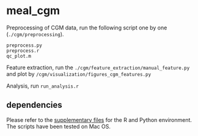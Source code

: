 # meal_cgm

Preprocessing of CGM data, run the following script one by one (`./cgm/preprocessing`). 

```
preprocess.py
preprocess.r
qc_plot.m
```
Feature extraction, run the `./cgm/feature_extraction/manual_feature.py` and plot by `/cgm/visualization/figures_cgm_features.py`

Analysis, run `run_analysis.r`

## dependencies
Please refer to the [supplementary files]() for the R and Python environment. The scripts have been tested on Mac OS.
